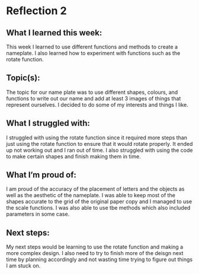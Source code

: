 # Reflection 2
## What I learned this week:
This week I learned to use different functions and methods to create a nameplate. I also learned how to experiment with functions such as the rotate function.

## Topic(s): 
The topic for our name plate was to use different shapes, colours, and functions to write out our name and add at least 3 images of things that represent ourselves. I decided to do some of my interests and things I like.

## What I struggled with: 
I struggled with using the rotate function since it required more steps than just using the rotate function to ensure that it would rotate properly. It ended up not working out and I ran out of time. I also struggled with using the code to make certain shapes and finish making them in time.
## What I’m proud of:
I am proud of the accuracy of the placement of letters and the objects as well as the aesthetic of the nameplate. I was able to keep most of the shapes accurate to the grid of the original paper copy and I managed to use the scale functions. I was also able to use tbe methods which also included parameters in some case.

## Next steps: 
My next steps would be learning to use the rotate function and making a more complex design. I also need to try to finish more of the deisgn next time by planning accordingly and not wasting time trying to figure out things I am stuck on.
